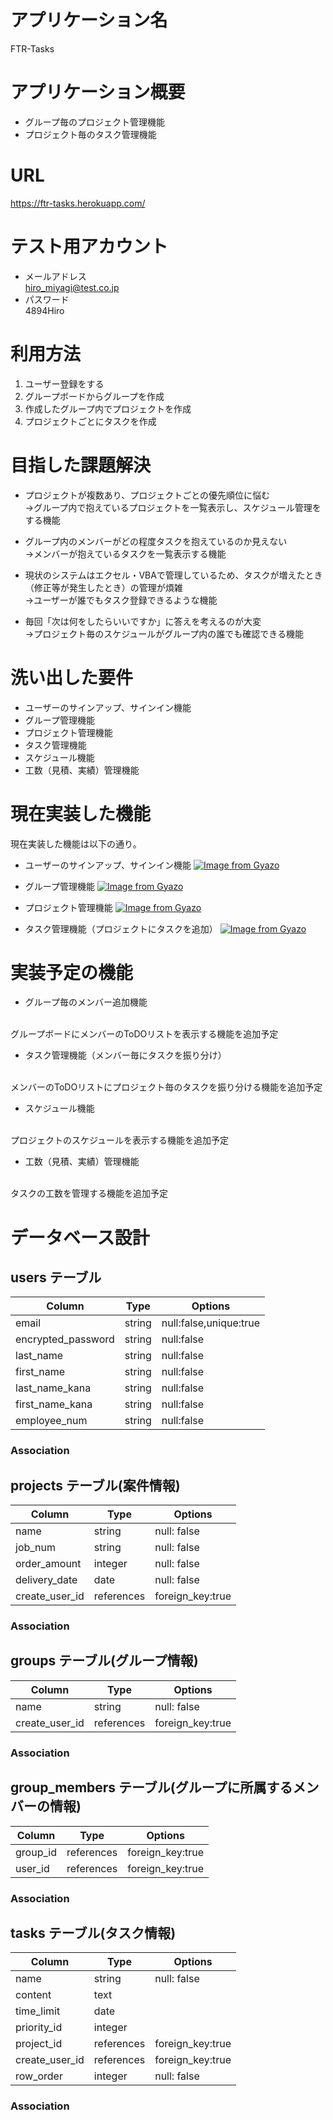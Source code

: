 # アプリケーション名
FTR-Tasks

# アプリケーション概要
- グループ毎のプロジェクト管理機能
- プロジェクト毎のタスク管理機能

# URL
https://ftr-tasks.herokuapp.com/

# テスト用アカウント
- メールアドレス<br>
hiro_miyagi@test.co.jp
- パスワード<br>
4894Hiro


# 利用方法
1. ユーザー登録をする
1. グループボードからグループを作成
1. 作成したグループ内でプロジェクトを作成
1. プロジェクトごとにタスクを作成

# 目指した課題解決
- プロジェクトが複数あり、プロジェクトごとの優先順位に悩む<br>
→グループ内で抱えているプロジェクトを一覧表示し、スケジュール管理をする機能

- グループ内のメンバーがどの程度タスクを抱えているのか見えない<br>
→メンバーが抱えているタスクを一覧表示する機能
　
- 現状のシステムはエクセル・VBAで管理しているため、タスクが増えたとき（修正等が発生したとき）の管理が煩雑<br>
→ユーザーが誰でもタスク登録できるような機能

- 毎回「次は何をしたらいいですか」に答えを考えるのが大変<br>
→プロジェクト毎のスケジュールがグループ内の誰でも確認できる機能

# 洗い出した要件
- ユーザーのサインアップ、サインイン機能
- グループ管理機能
- プロジェクト管理機能
- タスク管理機能
- スケジュール機能
- 工数（見積、実績）管理機能

# 現在実装した機能
現在実装した機能は以下の通り。
- ユーザーのサインアップ、サインイン機能
[![Image from Gyazo](https://i.gyazo.com/a25ed8b8563716ab9baa09c02c44e331.gif)](https://gyazo.com/a25ed8b8563716ab9baa09c02c44e331)

- グループ管理機能
[![Image from Gyazo](https://i.gyazo.com/c24c897215c92d658db892d3396e9334.gif)](https://gyazo.com/c24c897215c92d658db892d3396e9334)

- プロジェクト管理機能
[![Image from Gyazo](https://i.gyazo.com/4f527171a0668f36feaa401dc07bebce.gif)](https://gyazo.com/4f527171a0668f36feaa401dc07bebce)

- タスク管理機能（プロジェクトにタスクを追加）
[![Image from Gyazo](https://i.gyazo.com/e7b6fe49222d757c77fef2a7f243989d.gif)](https://gyazo.com/e7b6fe49222d757c77fef2a7f243989d)


# 実装予定の機能
- グループ毎のメンバー追加機能
<br>
グループボードにメンバーのToDOリストを表示する機能を追加予定

- タスク管理機能（メンバー毎にタスクを振り分け）
<br>
メンバーのToDOリストにプロジェクト毎のタスクを振り分ける機能を追加予定

- スケジュール機能
<br>
プロジェクトのスケジュールを表示する機能を追加予定

- 工数（見積、実績）管理機能
<br>
タスクの工数を管理する機能を追加予定


# データベース設計

## users テーブル

| Column             | Type    | Options                |
| ------------------ | ------- | ---------------------- |
| email              | string  | null:false,unique:true |
| encrypted_password | string  | null:false             |
| last_name          | string  | null:false             |
| first_name         | string  | null:false             |
| last_name_kana     | string  | null:false             |
| first_name_kana    | string  | null:false             |
| employee_num       | string  | null:false             |

### Association


## projects テーブル(案件情報)

| Column                 | Type                 | Options          |
| ---------------------- | -------------------- | ---------------- |
| name                   | string               | null: false      |
| job_num                | string               | null: false      |
| order_amount           | integer              | null: false      |
| delivery_date          | date                 | null: false      |
| create_user_id         | references           | foreign_key:true |

### Association


## groups テーブル(グループ情報)

| Column                 | Type                 | Options          |
| ---------------------- | -------------------- | ---------------- |
| name                   | string               | null: false      |
| create_user_id         | references           | foreign_key:true |


### Association

## group_members テーブル(グループに所属するメンバーの情報)

| Column                 | Type                 | Options          |
| ---------------------- | -------------------- | ---------------- |
| group_id               | references           | foreign_key:true |
| user_id                | references           | foreign_key:true |

### Association


## tasks テーブル(タスク情報)

| Column                 | Type                 | Options          |
| ---------------------- | -------------------- | ---------------- |
| name                   | string               | null: false      |
| content                | text                 |                  |
| time_limit             | date                 |                  |
| priority_id            | integer              |                  |
| project_id             | references           | foreign_key:true |
| create_user_id         | references           | foreign_key:true |
| row_order              | integer              | null: false |


### Association


